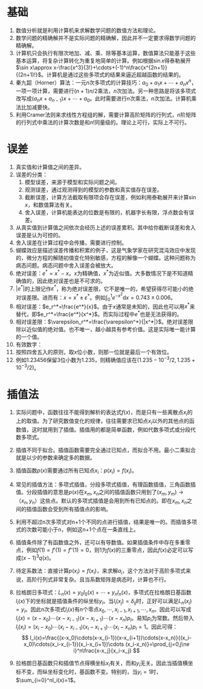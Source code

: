 # 基础

1. 数值分析就是利用计算机来求解数学问题的数值方法和理论。
2. 数学问题的精确解并不是实际问题的精确解，因此并不一定要求得数学问题的精确解。
3. 计算机只会执行有限次地加、减、乘、除等基本运算，数值算法只能基于这些基本运算，将复杂计算转化为重复地简单的计算。例如根据$\sin x$得泰勒展开$\sin x\approx x-\frac{x^3}{3!}+\cdots+(-1)^n\frac{x^{2n+1}}{(2n+1)!}$。计算机是通过这些多项式的结果来逼近超越函数的结果的。
4. 秦九韶（Horner）算法：一元$n$次多项式的计算技巧：$a_0+a_1x+\cdots +a_nx^n$，一项一项计算，需要进行$(n+1)n/2$乘法，$n$次加法。另一种思路是将该多项式改写成$(a_nx+a_{n-1})x+\cdots+a_0$。此时需要进行$n$次乘法，$n$次加法。计算机乘法比加减要快。
5. 利用Cramer法则来求线性方程组的解，需要计算高阶矩阵的行列式，$n$阶矩阵的行列式中乘法的计算次数是和$n!$同量级的。理论上可行，实际上不可行。

# 误差

1. 真实值和计算值之间的差异。
2. 误差的分类：
   1. 模型误差，来源于模型和实际问题之间。
   2. 观测误差，通过观测得到的模型的参数和真实值存在误差。
   3. 截断误差，计算方法截取有限项会存在误差，例如利用泰勒展开来计算$\sin x$，和数值算法有关。
   4. 舍入误差，计算机能表达的位数是有限的，机器字长有限，浮点数会有误差。
3. 从真实值到计算值之间依次会经历上述的误差累积。其中给你截断误差和舍入误差是认为可控的。
4. 舍入误差在计算过程中会传播，需要进行控制。
5. 蝴蝶效应是描述误差传播和积累的例子，这是气象学家在研究混沌效应中发现的，微分方程的解随初值变化特别敏感，方程的解像一个蝴蝶。这种问题称为病态问题。病态问题中舍入误差会被放大。
6. 绝对误差：$e^*=x^*-x$。$x$为精确值，$x^*$为近似值。大多数情况下是不知道精确值的，因此绝对误差也是不可求的。
8. $|e^*|$的上限记作$\varepsilon^*$，称为绝对误差限，它不是唯一的，希望获得尽可能小的绝对误差限。进而有：$x=x^*\pm\varepsilon^*$。例如$\int_0^1e^{-x^2}\text{d}x=0.743\pm0.006$。
9. 相对误差：$e_r^*=\frac{e^*}{x}$。由于$x$通常是未知的，因此也可以用$x^*$来替代，即$e_r^*=\frac{e^*}{x^*}$。而实际过程中$e^*$也是无法获得的。
10. 相对误差限：$\varepsilon_r^*=\frac{\varepsilon^*}{|x^*|}$。绝对误差限除以近似值的绝对值。也不唯一，越小越具有参考价值。这是实际唯一能计算的一个值。
10. 有效数字：
10. 按照四舍五入的原则，取x位小数，则那一位就是最后一个有效位。
11. 例如1.23456保留3位小数为1.235，则精确值应该在$(1.235-10^{-3}/2,1.235+10^{-3}/2)$。

# 插值法

1. 实际问题中，函数往往不能得到解析的表达式$f(x)$，而是只有一些离散点$x_i$的上的取值。为了研究数值变化的规律，往往需要求已知点$x_i$以外的其他点的函数值，这时就用到了插值。插值用的都是简单函数，例如代数多项式或分段代数多项式。

2. 插值不同于拟合。插值函数需要完全通过已知点，而拟合不用。最小二乘拟合就是以少的参数来确定多的数据。

3. 插值函数$p(x)$需要通过所有已知点$x_i$：$p(x_i)=f(x_i)$。

4. 常见的插值方法：多项式插值，分段多项式插值，有理函数插值，三角函数插值。分段插值的意思是$p(x)$在$x_m,x_n$之间的插值函数只用到了$(x_m,y_m)\to（x_n,y_n）$这些点。默认的多项式插值是会用到所有已知点的。即在$x_m,x_n$之间的插值函数会受到所有插值点的影响。

5. 利用不超过n次多项式对n+1个不同的点进行插值，结果是唯一的。而插值多项式的次数可能小于n，例如这n+1个点在一条直线上。

6. 插值条件除了有函数值之外，还可以有导数值。如果插值条件中存在多重零点，例如$f(1)=f'(1)=f''(1)=0$，则1为$f(x)$的三重零点，因此$f(x)$必定可以写成$(x-1)^3q(x)$。

7. 待定系数法：直接计算$p(x_i)=f(x_i)$，来求解$a_i$，这个方法对于高阶多项式来说，高阶行列式非常复杂。且当系数矩阵是病态时，计算也不行。

8. 拉格朗日多项式：$L_n(x)=y_0l_0(x)+\cdots+y_nl_n(x)$，多项式在拉格朗日基函数$l_i(x)$下的坐标就是插值条件的纵坐标$y_i$。当$l_i(x_j)=\delta_{ij}$时，正好可以满足$L_n(x_i)=y_i$。因此n次多项式$l_i(x)$有$n$个零点$x_0,\cdots,x_{i-1},x_{i+1},\cdots,x_n$。因此可以写成$l_i(x)=(x-x_0)\cdots(x-x_{i-1})(x-x_{i+1})\cdots(x-x_n)p_i$。易知$p_i$为常数。然后带入$l_i(x_i)=(x_i-x_0)\cdots(x_i-x_{i-1})(x_i-x_{i+1})\cdots (x_i-x_n)p_i=1$​。因此可得：
   $$
   l_i(x)=\frac{(x-x_0)\cdots(x-x_{i-1})(x-x_{i+1})\cdots(x-x_n)}{(x_i-x_0)\cdots(x_i-x_{i-1})(x_i-x_{i+1})\cdots (x_i-x_n)}=\prod_{j=0,j\ne i}^n\frac{x-x_j}{x_i-x_j}
   $$

9. 拉格朗日基函数只和插值节点得横坐标$x_i$有关，而和$y_i$无关。因此当插值横坐标不变，而纵坐标变化时，基函数不变。特别的，当$y_i=1$时，$\sum_{i=0}^nl_i(x)=1$。